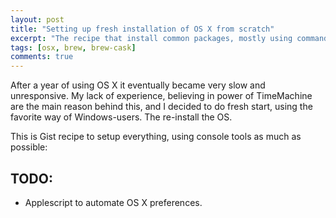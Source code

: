 ```yaml
---
layout: post
title: "Setting up fresh installation of OS X from scratch"
excerpt: "The recipe that install common packages, mostly using command line"
tags: [osx, brew, brew-cask]
comments: true
---
```


After a year of using OS X it eventually became very slow and unresponsive.
My lack of experience, believing in power of TimeMachine are the main reason behind this, and I decided to do fresh start, using the favorite way of Windows-users. The re-install the OS.

This is Gist recipe to setup everything, using console tools as much as possible:
<script src="https://gist.github.com/unknownexception/4ea9eb4fda373b227fff.js"></script>

## TODO:

- Applescript to automate OS X preferences.
